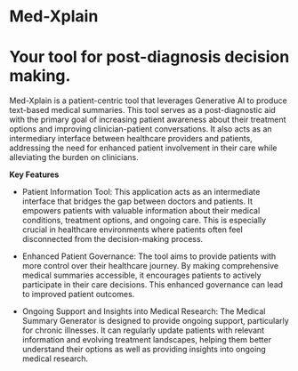 # Med-Xplain
# Your tool for post-diagnosis decision making. 

Med-Xplain is a patient-centric tool that leverages Generative AI to produce text-based medical summaries. This tool serves as a post-diagnostic aid with the primary goal of increasing patient awareness about their treatment options and improving clinician-patient conversations. It also acts as an intermediary interface between healthcare providers and patients, addressing the need for enhanced patient involvement in their care while alleviating the burden on clinicians.

**Key Features**

* Patient Information Tool: This application acts as an intermediate interface that bridges the gap between doctors and patients. It empowers patients with valuable information about their medical conditions, treatment options, and ongoing care. This is especially crucial in healthcare environments where patients often feel disconnected from the decision-making process.

* Enhanced Patient Governance: The tool aims to provide patients with more control over their healthcare journey. By making comprehensive medical summaries accessible, it encourages patients to actively participate in their care decisions. This enhanced governance can lead to improved patient outcomes.

* Ongoing Support and Insights into Medical Research: The Medical Summary Generator is designed to provide ongoing support, particularly for chronic illnesses. It can regularly update patients with relevant information and evolving treatment landscapes, helping them better understand their options as well as providing insights into ongoing medical research.

